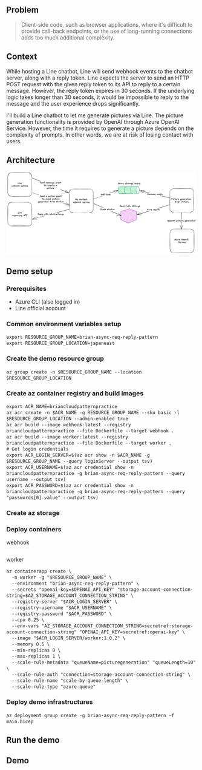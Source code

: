 ## Problem

> Client-side code, such as browser applications, where it's difficult to provide call-back endpoints, or the use of
> long-running connections adds too much additional complexity.

## Context

While hosting a Line chatbot, Line will send webhook events to the chatbot server, along with a reply token. Line
expects the server to send an HTTP POST request with the given reply token to its API to reply to a certain message.
However, the reply token expires in 30 seconds. If the underlying logic takes longer than 30 seconds, it would be
impossible to reply to the message and the user experience drops significantly.

I'll build a Line chatbot to let me generate pictures via Line. The picture generation functionality is provided by
OpenAI through Azure OpenAI Service. However, the time it requires to generate a picture depends on the complexity of
prompts. In other words, we are at risk of losing contact with users.

## Architecture

![architecture](./architecture.png)

## Demo setup

### Prerequisites

- Azure CLI (also logged in)
- Line official account

### Common environment variables setup

```shell
export RESOURCE_GROUP_NAME=brian-async-req-reply-pattern
export RESOURCE_GROUP_LOCATION=japaneast
```

### Create the demo resource group

```shell
az group create -n $RESOURCE_GROUP_NAME --location $RESOURCE_GROUP_LOCATION
```

### Create az container registry and build images

```shell
export ACR_NAME=briancloudpatternpractice
az acr create -n $ACR_NAME -g RESOURCE_GROUP_NAME --sku basic -l $RESOURCE_GROUP_LOCATION --admin-enabled true
az acr build --image webhook:latest --registry briancloudpatternpractice --file Dockerfile --target webhook .
az acr build --image worker:latest --registry briancloudpatternpractice --file Dockerfile --target worker .
# Get login credentials
export ACR_LOGIN_SERVER=$(az acr show -n $ACR_NAME -g $RESOURCE_GROUP_NAME --query loginServer --output tsv)
export ACR_USERNAME=$(az acr credential show -n briancloudpatternpractice -g brian-async-req-reply-pattern --query username --output tsv)
export ACR_PASSWORD=$(az acr credential show -n briancloudpatternpractice -g brian-async-req-reply-pattern --query "passwords[0].value" --output tsv)
```

### Create az storage


### Deploy containers

webhook

```shell

```

worker

```shell
az containerapp create \
  -n worker -g "$RESOURCE_GROUP_NAME" \
  --environment "brian-async-req-reply-pattern" \
  --secrets "openai-key=$OPENAI_API_KEY" "storage-account-connection-string=$AZ_STORAGE_ACCOUNT_CONNECTION_STRING" \
  --registry-server "$ACR_LOGIN_SERVER" \
  --registry-username "$ACR_USERNAME" \
  --registry-password "$ACR_PASSWORD" \
  --cpu 0.25 \
  --env-vars "AZ_STORAGE_ACCOUNT_CONNECTION_STRING=secretref:storage-account-connection-string" "OPENAI_API_KEY=secretref:openai-key" \
  --image "$ACR_LOGIN_SERVER/worker:1.0.2" \
  --memory 0.5 \
  --min-replicas 0 \
  --max-replicas 1 \
  --scale-rule-metadata "queueName=picturegeneration" "queueLength=10" \
  --scale-rule-auth "connection=storage-account-connection-string" \
  --scale-rule-name "scale-by-queue-length" \
  --scale-rule-type "azure-queue"
```

### Deploy demo infrastructures

```shell
az deployment group create -g brian-async-req-reply-pattern -f main.bicep
```

## Run the demo

## Demo

